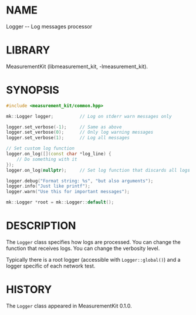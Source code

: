 # NAME
Logger -- Log messages processor

# LIBRARY
MeasurementKit (libmeasurement_kit, -lmeasurement_kit).

# SYNOPSIS
```C++
#include <measurement_kit/common.hpp>

mk::Logger logger;          // Log on stderr warn messages only

logger.set_verbose(-1);     // Same as above
logger.set_verbose(0);      // Only log warning messages
logger.set_verbose(1);      // Log all messages

// Set custom log function
logger.on_log([](const char *log_line) {
    // Do something with it
});
logger.on_log(nullptr);     // Set log function that discards all logs

logger.debug("Format string: %s", "but also arguments");
logger.info("Just like printf");
logger.warn("Use this for important messages");

mk::Logger *root = mk::Logger::default();
```

# DESCRIPTION

The `Logger` class specifies how logs are processed. You can change the
function that receives logs. You can change the verbosity level.

Typically there is a root logger (accessible with `Logger::global()`) and
a logger specific of each network test.

# HISTORY

The `Logger` class appeared in MeasurementKit 0.1.0.

